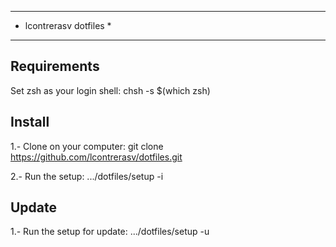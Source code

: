 *****************************************
* lcontrerasv dotfiles                  *
*****************************************

Requirements
------------

Set zsh as your login shell:
  chsh -s $(which zsh)

Install
------------

1.- Clone on your computer:
  git clone https://github.com/lcontrerasv/dotfiles.git

2.- Run the setup:
  .../dotfiles/setup -i

Update
------------

1.- Run the setup for update:
  .../dotfiles/setup -u